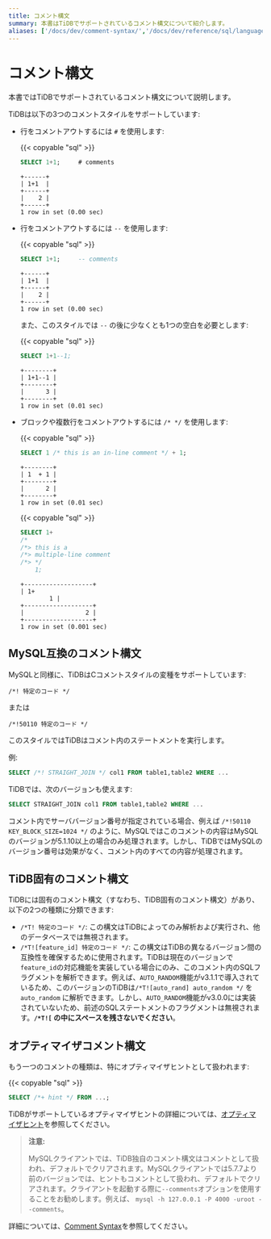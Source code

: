 ```yaml
---
title: コメント構文
summary: 本書はTiDBでサポートされているコメント構文について紹介します。
aliases: ['/docs/dev/comment-syntax/','/docs/dev/reference/sql/language-structure/comment-syntax/']
---
```


# コメント構文

本書ではTiDBでサポートされているコメント構文について説明します。

TiDBは以下の3つのコメントスタイルをサポートしています:

- 行をコメントアウトするには `#` を使用します:

    {{< copyable "sql" >}}

    ```sql
    SELECT 1+1;     # comments
    ```

    ```
    +------+
    | 1+1  |
    +------+
    |    2 |
    +------+
    1 row in set (0.00 sec)
    ```

- 行をコメントアウトするには `--` を使用します:

    {{< copyable "sql" >}}

    ```sql
    SELECT 1+1;     -- comments
    ```

    ```
    +------+
    | 1+1  |
    +------+
    |    2 |
    +------+
    1 row in set (0.00 sec)
    ```
    
    また、このスタイルでは `--` の後に少なくとも1つの空白を必要とします:

   {{< copyable "sql" >}}

    ```sql
    SELECT 1+1--1;
    ```

    ```
    +--------+
    | 1+1--1 |
    +--------+
    |      3 |
    +--------+
    1 row in set (0.01 sec)
    ```

- ブロックや複数行をコメントアウトするには `/* */` を使用します:

   {{< copyable "sql" >}}

    ```sql
    SELECT 1 /* this is an in-line comment */ + 1;
    ```

    ```
    +--------+
    | 1  + 1 |
    +--------+
    |      2 |
    +--------+
    1 row in set (0.01 sec)
    ```

    {{< copyable "sql" >}}

    ```sql
    SELECT 1+
    /*
    /*> this is a
    /*> multiple-line comment
    /*> */
        1;
    ```

    ```
    +-------------------+
    | 1+
            1 |
    +-------------------+
    |                 2 |
    +-------------------+
    1 row in set (0.001 sec)
    ```

## MySQL互換のコメント構文

MySQLと同様に、TiDBはCコメントスタイルの変種をサポートしています:

```
/*! 特定のコード */
```

または

```
/*!50110 特定のコード */
```

このスタイルではTiDBはコメント内のステートメントを実行します。

例:

```sql
SELECT /*! STRAIGHT_JOIN */ col1 FROM table1,table2 WHERE ...
```

TiDBでは、次のバージョンも使えます:

```sql
SELECT STRAIGHT_JOIN col1 FROM table1,table2 WHERE ...
```

コメント内でサーババージョン番号が指定されている場合、例えば `/*!50110 KEY_BLOCK_SIZE=1024 */` のように、MySQLではこのコメントの内容はMySQLのバージョンが5.1.10以上の場合のみ処理されます。しかし、TiDBではMySQLのバージョン番号は効果がなく、コメント内のすべての内容が処理されます。

## TiDB固有のコメント構文

TiDBには固有のコメント構文（すなわち、TiDB固有のコメント構文）があり、以下の2つの種類に分類できます:

* `/*T! 特定のコード */`: この構文はTiDBによってのみ解析および実行され、他のデータベースでは無視されます。
* `/*T![feature_id] 特定のコード */`: この構文はTiDBの異なるバージョン間の互換性を確保するために使用されます。TiDBは現在のバージョンで`feature_id`の対応機能を実装している場合にのみ、このコメント内のSQLフラグメントを解析できます。例えば、`AUTO_RANDOM`機能がv3.1.1で導入されているため、このバージョンのTiDBは`/*T![auto_rand] auto_random */` を `auto_random` に解析できます。しかし、`AUTO_RANDOM`機能がv3.0.0には実装されていないため、前述のSQLステートメントのフラグメントは無視されます。**`/*T![` の中にスペースを残さないでください**。

## オプティマイザコメント構文

もう一つのコメントの種類は、特にオプティマイザヒントとして扱われます:

{{< copyable "sql" >}}

```sql
SELECT /*+ hint */ FROM ...;
```

TiDBがサポートしているオプティマイザヒントの詳細については、[オプティマイザヒント](/optimizer-hints.md)を参照してください。

> **注意:**
>
> MySQLクライアントでは、TiDB独自のコメント構文はコメントとして扱われ、デフォルトでクリアされます。MySQLクライアントでは5.7.7より前のバージョンでは、ヒントもコメントとして扱われ、デフォルトでクリアされます。クライアントを起動する際に`--comments`オプションを使用することをお勧めします。例えば、 `mysql -h 127.0.0.1 -P 4000 -uroot --comments`。 

詳細については、[Comment Syntax](https://dev.mysql.com/doc/refman/8.0/en/comments.html)を参照してください。
